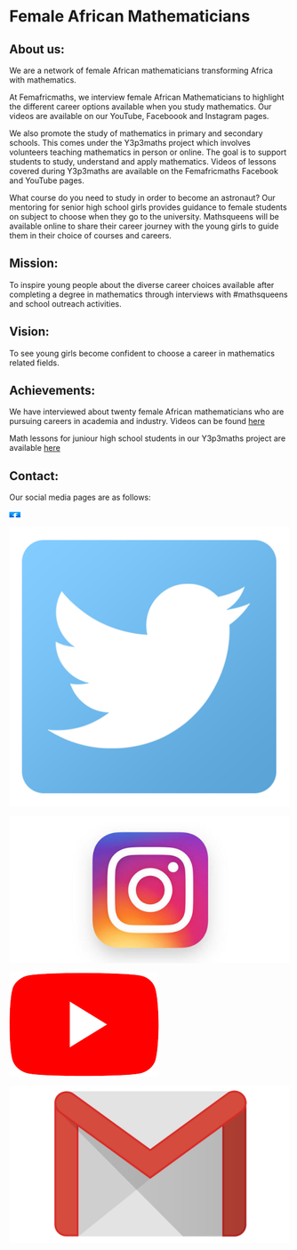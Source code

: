 # Female African Mathematicians

## About us:
We are a network of female African mathematicians transforming Africa with mathematics.

At Femafricmaths, we interview female African Mathematicians to highlight the different career options available when you study mathematics. Our videos are available on our YouTube, Faceboook and Instagram pages.

We also promote the study of mathematics in primary and secondary schools. This comes under the Y3p3maths project which involves volunteers teaching mathematics in person or online. The goal is to support students to study, understand and apply mathematics. Videos of lessons covered during Y3p3maths are available on the Femafricmaths Facebook and YouTube pages.

What course do you need to study in order to become an astronaut? Our mentoring for senior high school girls provides guidance to female students on subject to choose when they go to the university. Mathsqueens will be available online to share their career journey with the young girls to guide them in their choice of courses and careers.


## Mission:
To inspire young people about the diverse career choices available after completing a degree in mathematics through interviews with #mathsqueens and school outreach activities.

## Vision:
To see young girls become confident to choose a career in mathematics related fields.

## Achievements:
We have interviewed about twenty female African mathematicians who are pursuing careers in academia and industry. Videos can be found [here](https://youtu.be/beVI19E9u8I)

Math lessons for juniour high school students in our Y3p3maths project are available [here](https://youtu.be/LMUrg7fUghs)

## Contact:
Our social media pages are as follows:


[<img src="./facebook.jpeg" height= 10 width= 20>](https://www.facebook.com/femafricmaths/)


[<img src="./twitter.png">](https://twitter.com/femafricmaths)

[<img src="./insta.jpg">](https://www.instagram.com/femafricmaths/)

[<img src="./youtube.png">](https://www.youtube.com/femafricmaths)

[<img src="./Gmail-logo.png">](femafricmaths@gmail.com)




 
 
 
 
